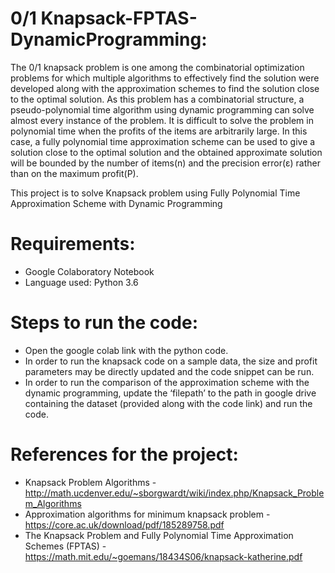 # 0/1 Knapsack-FPTAS-DynamicProgramming:

The 0/1 knapsack problem is one among the combinatorial optimization problems for which multiple algorithms to effectively find the solution were developed along with the approximation schemes to find the solution close to the optimal solution. As this problem has a combinatorial structure, a pseudo-polynomial time algorithm using dynamic programming can solve almost every instance of the problem. It is difficult to solve the problem in polynomial time when the profits of the items are arbitrarily large. In this case, a fully polynomial time approximation scheme can be used to give a solution close to the optimal solution and the obtained approximate solution will be bounded by the number of items(n) and the precision error(ε) rather than on the maximum profit(P).

This project is to solve Knapsack problem using Fully Polynomial Time Approximation Scheme with Dynamic Programming

# Requirements:

* Google Colaboratory Notebook
* Language used: Python 3.6

# Steps to run the code:

* Open the google colab link with the python code.
* In order to run the knapsack code on a sample data, the size and profit parameters may be directly updated and the code snippet can be run.
* In order to run the comparison of the approximation scheme with the dynamic programming, update the ‘filepath’ to the path in google drive containing the dataset (provided along with the code link) and run the code.

# References for the project:

* Knapsack Problem Algorithms - http://math.ucdenver.edu/~sborgwardt/wiki/index.php/Knapsack_Problem_Algorithms
* Approximation algorithms for minimum knapsack problem - https://core.ac.uk/download/pdf/185289758.pdf
* The Knapsack Problem and Fully Polynomial Time Approximation Schemes (FPTAS) - https://math.mit.edu/~goemans/18434S06/knapsack-katherine.pdf

